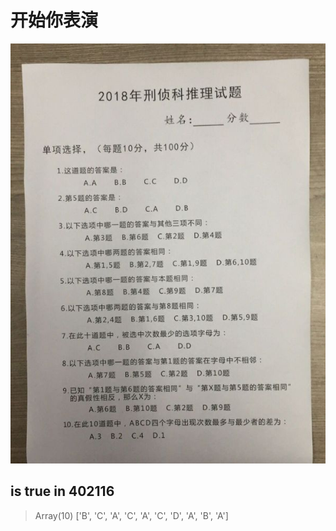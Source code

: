 # 开始你表演
![problems](https://github.com/MasterShu/Inference-questions/blob/master/test.jpg)
 ## is true in 402116
> Array(10) ['B', 'C', 'A', 'C', 'A', 'C', 'D', 'A', 'B', 'A']